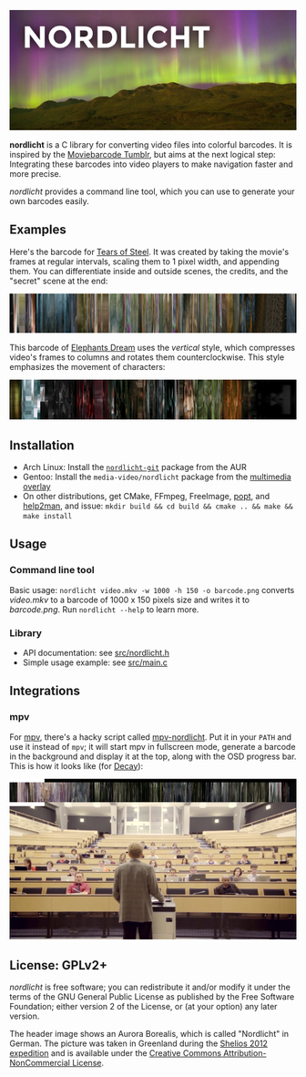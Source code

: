 ![](examples/nordlicht-logo.png)

**nordlicht** is a C library for converting video files into colorful barcodes. It is inspired by the [Moviebarcode Tumblr](http://moviebarcode.tumblr.com/), but aims at the next logical step: Integrating these barcodes into video players to make navigation faster and more precise.

*nordlicht* provides a command line tool, which you can use to generate your own barcodes easily.

## Examples

Here's the barcode for [Tears of Steel](http://tearsofsteel.org/). It was created by taking the movie's frames at regular intervals, scaling them to 1 pixel width, and appending them. You can differentiate inside and outside scenes, the credits, and the "secret" scene at the end:

![](examples/tears-of-steel.png)

This barcode of [Elephants Dream](http://www.elephantsdream.org/) uses the *vertical* style, which compresses video's frames to columns and rotates them counterclockwise. This style emphasizes the movement of characters:

![](examples/elephants-dream-vertical.png)

## Installation

- Arch Linux: Install the [`nordlicht-git`](https://aur.archlinux.org/packages/nordlicht-git/) package from the AUR
- Gentoo: Install the `media-video/nordlicht` package from the [multimedia overlay](https://gitorious.org/gentoo-multimedia/gentoo-multimedia)
- On other distributions, get CMake, FFmpeg, FreeImage, [popt](http://freecode.com/projects/popt), and [help2man](https://www.gnu.org/software/help2man/), and issue: `mkdir build && cd build && cmake .. && make && make install`

## Usage

### Command line tool

Basic usage: `nordlicht video.mkv -w 1000 -h 150 -o barcode.png` converts *video.mkv* to a barcode of 1000 x 150 pixels size and writes it to *barcode.png*. Run `nordlicht --help` to learn more.

### Library

- API documentation: see [src/nordlicht.h](src/nordlicht.h)
- Simple usage example: see [src/main.c](src/main.c)

## Integrations

### mpv

For [mpv](http://mpv.io/), there's a hacky script called [mpv-nordlicht](/utils/mpv-nordlicht). Put it in your `PATH` and use it instead of `mpv`; it will start mpv in fullscreen mode, generate a barcode in the background and display it at the top, along with the OSD progress bar. This is how it looks like (for [Decay](http://www.decayfilm.com/)):

![](/examples/mpv-integration.png)

## License: GPLv2+

*nordlicht* is free software; you can redistribute it and/or modify it under the terms of the GNU General Public License as published by the Free Software Foundation; either version 2 of the License, or (at your option) any later version.

The header image shows an Aurora Borealis, which is called "Nordlicht" in German. The picture was taken in Greenland during the [Shelios 2012 expedition](http://shelios.com/sh2012) and is available under the [Creative Commons Attribution-NonCommercial License](https://creativecommons.org/licenses/by-nc/2.0/).
